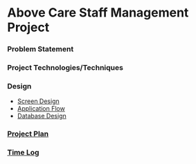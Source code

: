 # Above Care Staff Management Project

### Problem Statement

### Project Technologies/Techniques 

### Design
* [Screen Design](DesignDocuments/Screens.md)
* [Application Flow](DesignDocuments/ApplicationFlow.md)
* [Database Design](DesignDocuments/DatabaseDiagram.png)

### [Project Plan](ProjectPlan.md)
### [Time Log](TimeLog.md) 

